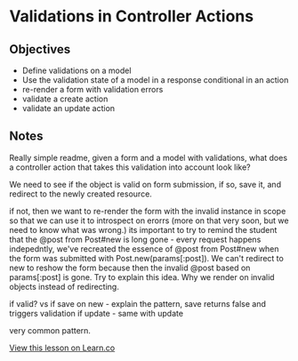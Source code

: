 # Validations in Controller Actions

## Objectives

  - Define validations on a model
  - Use the validation state of a model in a response conditional in an action
  - re-render a form with validation errors
  - validate a create action
  - validate an update action

## Notes

Really simple readme, given a form and a model with validations, what does a controller action that takes this validation into account look like?

We need to see if the object is valid on form submission, if so, save it, and redirect to the newly created resource.

if not, then we want to re-render the form with the invalid instance in scope so that we can use it to introspect on erorrs (more on that very soon, but we need to know what was wrong.) its important to try to remind the student that the @post from Post#new is long gone - every request happens indepedntly, we've recreated the essence of @post from Post#new when the form was submitted with Post.new(params[:post]). We can't redirect to new to reshow the form because then the invalid @post based on params[:post] is gone. Try to explain this idea. Why we render on invalid objects instead of redirecting.

if valid? vs if save on new  - explain the pattern, save returns false and triggers validation
if update - same with update

very common pattern.

<a href='https://learn.co/lessons/validations-in-controller-actions-rails' data-visibility='hidden'>View this lesson on Learn.co</a>
